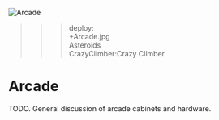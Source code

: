 ![Arcade](Arcade.jpg)

>>> deploy:<br>
>>>    +Arcade.jpg<br>
>>>    Asteroids<br>
>>>    CrazyClimber:Crazy Climber<br>

# Arcade

TODO. General discussion of arcade cabinets and hardware.